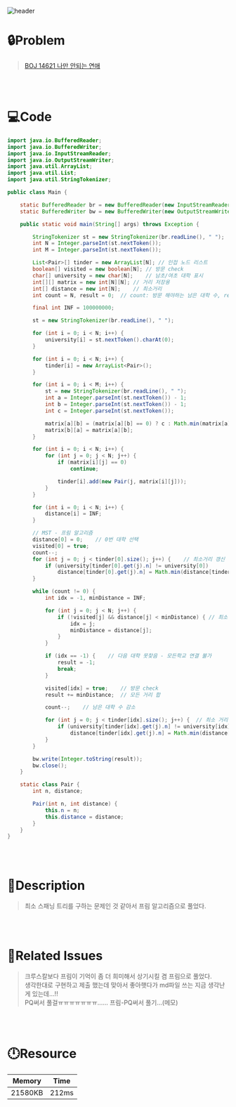 ![header](https://capsule-render.vercel.app/api?type=waving&height=200&color=0:FF658D,100:FFCB32&text=BOJ%2014621&fontColor=FFFFFF&fontAlign=80&fontAlignY=35&fontSize=50)

# **🔒Problem**

> [BOJ 14621 나만 안되는 연애](https://www.acmicpc.net/problem/14621)

<br>
<br>

# **💻Code**

```java
import java.io.BufferedReader;
import java.io.BufferedWriter;
import java.io.InputStreamReader;
import java.io.OutputStreamWriter;
import java.util.ArrayList;
import java.util.List;
import java.util.StringTokenizer;

public class Main {

    static BufferedReader br = new BufferedReader(new InputStreamReader(System.in));
    static BufferedWriter bw = new BufferedWriter(new OutputStreamWriter(System.out));

    public static void main(String[] args) throws Exception {

        StringTokenizer st = new StringTokenizer(br.readLine(), " ");
        int N = Integer.parseInt(st.nextToken());
        int M = Integer.parseInt(st.nextToken());

        List<Pair>[] tinder = new ArrayList[N]; // 인접 노드 리스트
        boolean[] visited = new boolean[N]; // 방문 check
        char[] university = new char[N];    // 남초/여초 대학 표시
        int[][] matrix = new int[N][N]; // 거리 저장용
        int[] distance = new int[N];    // 최소거리
        int count = N, result = 0;  // count: 방문 해야하는 남은 대학 수, result: 거리 합

        final int INF = 100000000;

        st = new StringTokenizer(br.readLine(), " ");

        for (int i = 0; i < N; i++) {
            university[i] = st.nextToken().charAt(0);
        }

        for (int i = 0; i < N; i++) {
            tinder[i] = new ArrayList<Pair>();
        }

        for (int i = 0; i < M; i++) {
            st = new StringTokenizer(br.readLine(), " ");
            int a = Integer.parseInt(st.nextToken()) - 1;
            int b = Integer.parseInt(st.nextToken()) - 1;
            int c = Integer.parseInt(st.nextToken());

            matrix[a][b] = (matrix[a][b] == 0) ? c : Math.min(matrix[a][b], c);  // 대학교 사이에 간선이 2개면 그 중 최솟값으로만 저장
            matrix[b][a] = matrix[a][b];
        }

        for (int i = 0; i < N; i++) {
            for (int j = 0; j < N; j++) {
                if (matrix[i][j] == 0)
                    continue;

                tinder[i].add(new Pair(j, matrix[i][j]));
            }
        }

        for (int i = 0; i < N; i++) {
            distance[i] = INF;
        }

        // MST - 프림 알고리즘
        distance[0] = 0;    // 0번 대학 선택
        visited[0] = true;
        count--;
        for (int j = 0; j < tinder[0].size(); j++) {    // 최소거리 갱신
            if (university[tinder[0].get(j).n] != university[0])
                distance[tinder[0].get(j).n] = Math.min(distance[tinder[0].get(j).n], tinder[0].get(j).distance);
        }

        while (count != 0) {
            int idx = -1, minDistance = INF;

            for (int j = 0; j < N; j++) {
                if (!visited[j] && distance[j] < minDistance) { // 최소 거리인 다음 대학 찾기
                    idx = j;
                    minDistance = distance[j];
                }
            }

            if (idx == -1) {    // 다음 대학 못찾음 - 모든학교 연결 불가
                result = -1;
                break;
            }

            visited[idx] = true;    // 방문 check
            result += minDistance;  // 모든 거리 합

            count--;    // 남은 대학 수 감소

            for (int j = 0; j < tinder[idx].size(); j++) {  // 최소 거리 갱신
                if (university[tinder[idx].get(j).n] != university[idx])
                    distance[tinder[idx].get(j).n] = Math.min(distance[tinder[idx].get(j).n], tinder[idx].get(j).distance);
            }
        }

        bw.write(Integer.toString(result));
        bw.close();
    }

    static class Pair {
        int n, distance;

        Pair(int n, int distance) {
            this.n = n;
            this.distance = distance;
        }
    }
}

```

<br>
<br>

# **🔑Description**

> 최소 스패닝 트리를 구하는 문제인 것 같아서 프림 알고리즘으로 풀었다.

<br>
<br>

# **📑Related Issues**

> 크루스칼보다 프림이 기억이 좀 더 희미해서 상기시킬 겸 프림으로 풀었다.\
> 생각한대로 구현하고 제출 했는데 맞아서 좋아햇다가 md파일 쓰는 지금 생각난게 있는데...!!\
> PQ써서 풀걸ㅠㅠㅠㅠㅠㅠㅠ...... 프림-PQ써서 풀기...(메모)

<br>
<br>

# **🕛Resource**

| Memory  | Time  |
| ------- | ----- |
| 21580KB | 212ms |
